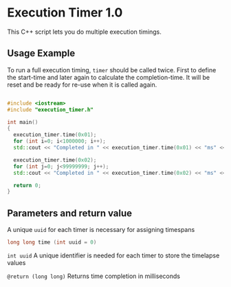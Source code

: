 # Execution Timer 1.0
This C++ script lets you do multiple execution timings.

## Usage Example
To run a full execution timing, `timer` should be called twice. First to define the start-time and later again to calculate the completion-time. It will be reset and be ready for re-use when it is called again.

```cpp

#include <iostream>
#include "execution_timer.h"

int main()
{
  execution_timer.time(0x01);
  for (int i=0; i<1000000; i++);
  std::cout << "Completed in " << execution_timer.time(0x01) << "ms" << std::endl;

  execution_timer.time(0x02);
  for (int j=0; j<99999999; j++);
  std::cout << "Completed in " << execution_timer.time(0x02) << "ms" << std::endl;

  return 0;
}

```

## Parameters and return value
A unique `uuid` for each timer is necessary for assigning timespans
```cpp
long long time (int uuid = 0)
```

`int uuid` A unique identifier is needed for each timer to store the timelapse values

`@return (long long)` Returns time completion in milliseconds
